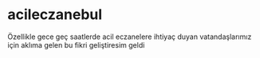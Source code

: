 # acileczanebul
Özellikle gece geç saatlerde acil eczanelere ihtiyaç duyan vatandaşlarımız için aklıma gelen bu fikri geliştiresim geldi
